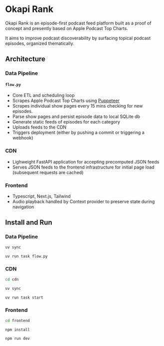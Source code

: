 # Okapi Rank

Okapi Rank is an episode-first podcast feed platform built as a proof of concept and presently based on Apple Podcast Top Charts.

It aims to improve podcast discoverability by surfacing topical podcast episodes, organized thematically.

## Architecture

### Data Pipeline

#### `flow.py`

- Core ETL and scheduling loop
- Scrapes Apple Podcast Top Charts using [Puppeteer](https://pptr.dev/)
- Scrapes individual show pages every 15 mins checking for new episodes.
- Parse show pages and persist episode data to local SQLite db
- Generate static feeds of episodes for each category
- Uploads feeds to the CDN
- Triggers deployment (either by pushing a commit or triggering a webhook)

### CDN

- Lighweight FastAPI application for accepting precomputed JSON feeds
- Serves JSON feeds to the frontend infrastructure for initial page load (subsequent requests are cached)

### Frontend

- Typescript, Next.js, Tailwind
- Audio playback handled by Context provider to preserve state during navigation

## Install and Run

### Data Pipeline

```bash
uv sync

uv run task flow.py
```

### CDN

```bash
cd cdn

uv sync

uv run task start
```

### Frontend

```bash
cd frontend

npm install

npm run dev
```
